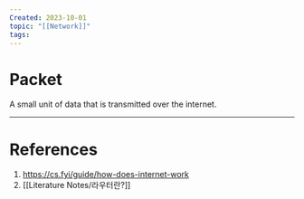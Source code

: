 ```yaml
---
Created: 2023-10-01
topic: "[[Network]]"
tags:
---
```

# Packet
A small unit of data that is transmitted over the internet.

---
# References
1. https://cs.fyi/guide/how-does-internet-work
2. [[Literature Notes/라우터란?]]